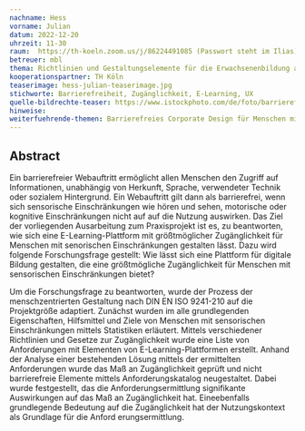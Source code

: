 ```yaml
---
nachname: Hess
vorname: Julian
datum: 2022-12-20
uhrzeit: 11-30
raum:  https://th-koeln.zoom.us/j/86224491085 (Passwort steht im Ilias) Präsentation
betreuer: mbl
thema: Richtlinien und Gestaltungselemente für die Erwachsenenbildung anhand einer barrierefreien E-Learning-Plattform
kooperationspartner: TH Köln
teaserimage: hess-julian-teaserimage.jpg
stichworte: Barrierefreiheit, Zugänglichkeit, E-Learning, UX 
quelle-bildrechte-teaser: https://www.istockphoto.com/de/foto/barrierefreiheit-computer-icon-stock-foto-gm1319994839-406696969
hinweise:
weiterfuehrende-themen: Barrierefreies Corporate Design für Menschen mit Farbblindheit anhand einer Anwendung | Erstellung von barrierefreien Videos mit Untertitel/Audiodeskription/Gebärdensprache
---
```


## Abstract

Ein barrierefreier Webauftritt ermöglicht allen Menschen den Zugriff auf Informationen, unabhängig von Herkunft, Sprache, verwendeter Technik oder sozialem Hintergrund. Ein Webauftritt gilt dann als barrierefrei, wenn sich sensorische Einschränkungen wie hören und sehen, motorische oder kognitive Einschränkungen nicht auf auf die Nutzung auswirken.
Das Ziel der vorliegenden Ausarbeitung zum Praxisprojekt ist es, zu beantworten, wie sich eine E-Learning-Plattform mit größtmöglicher Zugänglichkeit für Menschen mit senorischen Einschränkungen gestalten lässt. Dazu wird folgende Forschungsfrage gestellt: Wie lässt sich eine Plattform für digitale Bildung gestalten, die eine größtmögliche Zugänglichkeit für Menschen mit sensorischen Einschränkungen bietet? 

Um die Forschungsfrage zu beantworten, wurde der Prozess der menschzentrierten Gestaltung nach DIN EN ISO 9241-210 auf die Projektgröße adaptiert. Zunächst wurden im alle grundlegenden Eigenschaften, Hilfsmittel und Ziele von Menschen mit sensorischen Einschränkungen mittels Statistiken erläutert. Mittels verschiedener Richtlinien und Gesetze zur Zugänglichkeit wurde eine Liste von Anforderungen mit Elementen von E-Learning-Plattformen erstellt. Anhand der Analyse einer bestehenden Lösung mittels der ermittelten Anforderungen wurde das Maß an Zugänglichkeit geprüft und nicht barrierefreie Elemente mittels Anforderungskatalog neugestaltet. Dabei wurde festgestellt, das die Anforderungsermittlung signifikante Auswirkungen auf das Maß an Zugänglichkeit hat. Eineebenfalls grundlegende Bedeutung auf die Zugänglichkeit hat der Nutzungskontext als Grundlage für die Anford erungsermittlung. 

